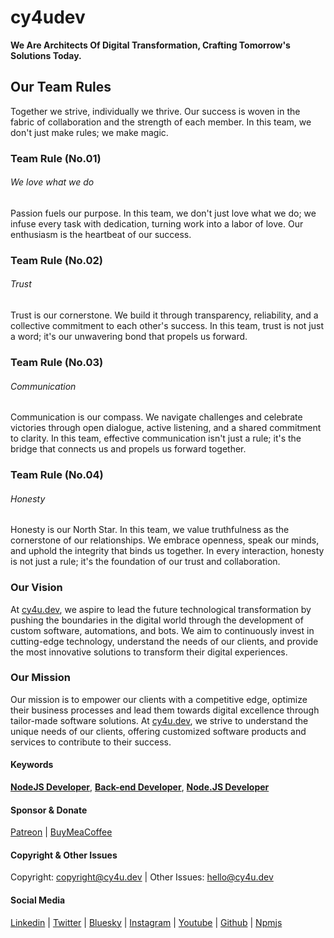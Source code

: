 # cy4udev

**We Are Architects Of Digital Transformation, Crafting Tomorrow's Solutions Today.**

## Our Team Rules

Together we strive, individually we thrive. Our success is woven in the fabric of collaboration and the strength of each member. In this team, we don't just make rules; we make magic.


### Team Rule (No.01)

###### We love what we do

Passion fuels our purpose. In this team, we don't just love what we do; we infuse every task with dedication, turning work into a labor of love. Our enthusiasm is the heartbeat of our success.

### Team Rule (No.02)

###### Trust

Trust is our cornerstone. We build it through transparency, reliability, and a collective commitment to each other's success. In this team, trust is not just a word; it's our unwavering bond that propels us forward.

### Team Rule (No.03)

###### Communication

Communication is our compass. We navigate challenges and celebrate victories through open dialogue, active listening, and a shared commitment to clarity. In this team, effective communication isn't just a rule; it's the bridge that connects us and propels us forward together.

### Team Rule (No.04)

###### Honesty

Honesty is our North Star. In this team, we value truthfulness as the cornerstone of our relationships. We embrace openness, speak our minds, and uphold the integrity that binds us together. In every interaction, honesty is not just a rule; it's the foundation of our trust and collaboration.

### Our Vision

At [cy4u.dev](https://cy4u.dev "cy4u.dev"), we aspire to lead the future technological transformation by pushing the boundaries in the digital world through the development of custom software, automations, and bots. We aim to continuously invest in cutting-edge technology, understand the needs of our clients, and provide the most innovative solutions to transform their digital experiences.

### Our Mission

Our mission is to empower our clients with a competitive edge, optimize their business processes and lead them towards digital excellence through tailor-made software solutions. At [cy4u.dev](https://cy4u.dev "cy4u.dev"), we strive to understand the unique needs of our clients, offering customized software products and services to contribute to their success.


#### Keywords

[**NodeJS Developer**](https://cy4u.dev "NodeJS Developer"), [**Back-end Developer**](https://cy4u.dev "Back-end Developer"), [**Node.JS Developer**](https://cy4u.dev "Node.JS Developer")

#### Sponsor & Donate

[Patreon](https://patreon.com/cy4udev "cy4udev patreon") | [BuyMeaCoffee](https://www.buymeacoffee.com/cy4udev "cy4udev BuyMeaCoffee")

#### Copyright & Other Issues

Copyright: [copyright@cy4u.dev](mailto:copyright@cy4u.dev "copyright@cy4u.dev") | Other Issues: [hello@cy4u.dev](mailto:hello@cy4u.dev "hello@cy4u.dev")

#### Social Media

[Linkedin](https://www.linkedin.com/company/cy4udev/ "cy4udev linkedin") | [Twitter](https://twitter.com/cy4udev "cy4udev twitter") | [Bluesky](https://bsky.app/profile/cy4u.dev "cy4udev bluesky") | [Instagram](https://instagram.com/cy4udev "cy4udev instagram") | [Youtube](https://www.youtube.com/@cy4udev "cy4udev youtube") | [Github](https://github.com/cy4udev "cy4udev github") | [Npmjs](https://www.npmjs.com/~cy4udev "cy4udev npmjs")

